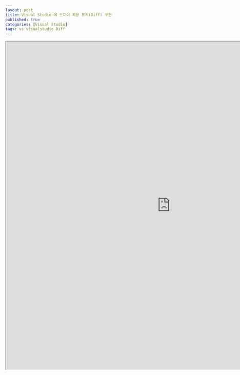 ```yaml
---
layout: post
title: Visual Studio 에 드디어 차분 표시(Diff) 구현
published: true
categories: [Visual Studio]
tags: vs visualstudio Diff
---
```

<iframe width="1024" height="1024" src="https://docs.google.com/document/d/e/2PACX-1vSEfjc_aTH_4BMX84locsYNGhPFB9xBYcLYtTd7xZFo8gQcIwZGB8MYXP6BHPnSm6VDIXVBOeuGB2CZ/pub?embedded=true"></iframe>    
  

